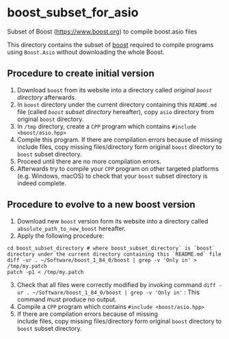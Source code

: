 # boost_subset_for_asio
Subset of Boost (https://www.boost.org) to compile boost.asio files

This directory contains the subset of [boost](https://www.boost.org) required to compile programs using `Boost.Asio` without downloading the whole Boost.

## Procedure to create initial version

1. Download `boost` from its website into a directory called *original `boost`
   directory* afterwards.
2. In `boost` directory under the current directory containing this `README.md`
   file (called *`boost` subset directory* hereafter), copy `asio` directory from original `boost` directory.
3. In `/tmp` directory, create a `CPP` program which contains 
   `#include <boost/asio.hpp>`
4. Compile this program. If there are compilation errors because of missing    
   include files, copy missing files/directory form original `boost` directory 
   to `boost` subset directory.
5. Proceed until there are no more compilation errors.
6. Afterwards try to compile your `CPP` program on other targeted platforms (e.g.
   Windows, macOS) to check that your `boost` subset directory is indeed 
   complete.

## Procedure to evolve to a new boost version

1. Download new `boost` version form its website into a directory called
   `absolute_path_to_new_boost` hereafter.
2. Apply the following procedure:

```shell
cd boost_subset_directory # where boost_subset_directory` is `boost` directory under the current directory containing this `README.md` file
diff -ur . ~/Software/boost_1_84_0/boost | grep -v 'Only in' > /tmp/my.patch
patch -p1 < /tmp/my.patch
```

3. Check that all files were correctly modified by invoking command 
   `diff -ur . ~/Software/boost_1_84_0/boost | grep -v 'Only in'` : This command
   must produce no output.
4. Compile a `CPP` program which contains `#include <boost/asio.hpp>`
5. If there are compilation errors because of missing    
   include files, copy missing files/directory form original `boost` directory 
   to `boost` subset directory.
